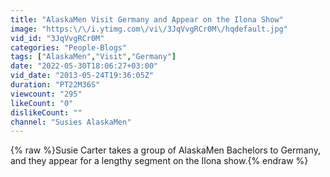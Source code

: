```yaml
---
title: "AlaskaMen Visit Germany and Appear on the Ilona Show"
image: "https:\/\/i.ytimg.com\/vi\/3JqVvgRCr0M\/hqdefault.jpg"
vid_id: "3JqVvgRCr0M"
categories: "People-Blogs"
tags: ["AlaskaMen","Visit","Germany"]
date: "2022-05-30T18:06:27+03:00"
vid_date: "2013-05-24T19:36:05Z"
duration: "PT22M36S"
viewcount: "295"
likeCount: "0"
dislikeCount: ""
channel: "Susies AlaskaMen"
---
```

{% raw %}Susie Carter takes a group of AlaskaMen Bachelors to Germany, and they appear for a lengthy segment on the Ilona show.{% endraw %}
